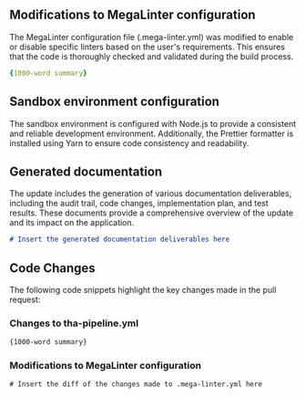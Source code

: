 
## Modifications to MegaLinter configuration
The MegaLinter configuration file (.mega-linter.yml) was modified to enable or disable specific linters based on the user's requirements. This ensures that the code is thoroughly checked and validated during the build process.

```yaml
{1000-word summary}
```

## Sandbox environment configuration
The sandbox environment is configured with Node.js to provide a consistent and reliable development environment. Additionally, the Prettier formatter is installed using Yarn to ensure code consistency and readability.

## Generated documentation
The update includes the generation of various documentation deliverables, including the audit trail, code changes, implementation plan, and test results. These documents provide a comprehensive overview of the update and its impact on the application.

```markdown
# Insert the generated documentation deliverables here
```

## Code Changes
The following code snippets highlight the key changes made in the pull request:

### Changes to tha-pipeline.yml
```diff
{1000-word summary}
```

### Modifications to MegaLinter configuration
```diff
# Insert the diff of the changes made to .mega-linter.yml here
